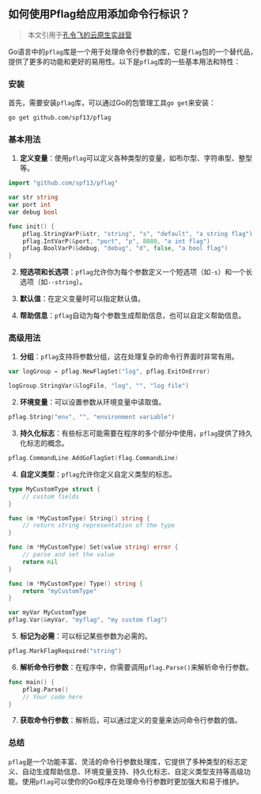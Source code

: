 ## 如何使用Pflag给应用添加命令行标识？
> 本文引用于[孔令飞的云原生实战营](https://articles.zsxq.com/id_jatqnng0u8vq.html)


Go语言中的`pflag`库是一个用于处理命令行参数的库，它是`flag`包的一个替代品，提供了更多的功能和更好的易用性。以下是`pflag`库的一些基本用法和特性：

### 安装

首先，需要安装`pflag`库，可以通过Go的包管理工具`go get`来安装：

```bash
go get github.com/spf13/pflag
```

### 基本用法

1. **定义变量**：使用`pflag`可以定义各种类型的变量，如布尔型、字符串型、整型等。

```go
import "github.com/spf13/pflag"

var str string
var port int
var debug bool

func init() {
    pflag.StringVarP(&str, "string", "s", "default", "a string flag")
    pflag.IntVarP(&port, "port", "p", 8080, "a int flag")
    pflag.BoolVarP(&debug, "debug", "d", false, "a bool flag")
}
```

2. **短选项和长选项**：`pflag`允许你为每个参数定义一个短选项（如`-s`）和一个长选项（如`--string`）。

3. **默认值**：在定义变量时可以指定默认值。

4. **帮助信息**：`pflag`自动为每个参数生成帮助信息，也可以自定义帮助信息。

### 高级用法

1. **分组**：`pflag`支持将参数分组，这在处理复杂的命令行界面时非常有用。

```go
var logGroup = pflag.NewFlagSet("log", pflag.ExitOnError)

logGroup.StringVar(&logFile, "log", "", "log file")
```

2. **环境变量**：可以设置参数从环境变量中读取值。

```go
pflag.String("env", "", "environment variable")
```

3. **持久化标志**：有些标志可能需要在程序的多个部分中使用，`pflag`提供了持久化标志的概念。

```go
pflag.CommandLine.AddGoFlagSet(flag.CommandLine)
```

4. **自定义类型**：`pflag`允许你定义自定义类型的标志。

```go
type MyCustomType struct {
    // custom fields
}

func (m *MyCustomType) String() string {
    // return string representation of the type
}

func (m *MyCustomType) Set(value string) error {
    // parse and set the value
    return nil
}

func (m *MyCustomType) Type() string {
    return "myCustomType"
}

var myVar MyCustomType
pflag.Var(&myVar, "myflag", "my custom flag")
```

5. **标记为必需**：可以标记某些参数为必需的。

```go
pflag.MarkFlagRequired("string")
```

6. **解析命令行参数**：在程序中，你需要调用`pflag.Parse()`来解析命令行参数。

```go
func main() {
    pflag.Parse()
    // Your code here
}
```

7. **获取命令行参数**：解析后，可以通过定义的变量来访问命令行参数的值。

### 总结

`pflag`是一个功能丰富、灵活的命令行参数处理库，它提供了多种类型的标志定义、自动生成帮助信息、环境变量支持、持久化标志、自定义类型支持等高级功能。使用`pflag`可以使你的Go程序在处理命令行参数时更加强大和易于维护。
